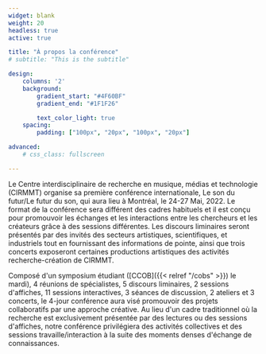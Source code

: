 ```yaml
--- 
widget: blank
weight: 20
headless: true
active: true

title: "À propos la conférence"
# subtitle: "This is the subtitle"

design:
    columns: '2'
    background:
        gradient_start: "#4F60BF"
        gradient_end: "#1F1F26"

        text_color_light: true
    spacing: 
        padding: ["100px", "20px", "100px", "20px"]

advanced:
    # css_class: fullscreen

---
```

Le Centre interdisciplinaire de recherche en musique, médias et technologie (CIRMMT) organise sa première conférence internationale, Le son du futur/Le futur du son, qui aura lieu à Montréal, le 24-27 Mai, 2022. Le format de la conférence sera différent des cadres habituels et il est conçu pour promouvoir les échanges et les interactions entre les chercheurs et les créateurs grâce à des sessions différentes. Les discours liminaires seront présentés par des invités des secteurs artistiques, scientifiques, et industriels tout en fournissant des informations de pointe, ainsi que trois concerts exposeront certaines productions artistiques des activités recherche-création de CIRMMT.

Composé d'un symposium étudiant ([CCOB]({{< relref "/cobs" >}}) le mardi), 4 réunions de spécialistes, 5 discours liminaires, 2 sessions d'affiches, 11 sessions interactives, 3 séances de discussion, 2 ateliers et 3 concerts, le 4-jour conférence aura visé promouvoir des projets collaboratifs par une approche créative. Au lieu d'un cadre traditionnel où la recherche est exclusivement présentée par des lectures ou des sessions d'affiches, notre conférence privilégiera des activités collectives et des sessions travaille/interaction à la suite des moments denses d'échange de connaissances.